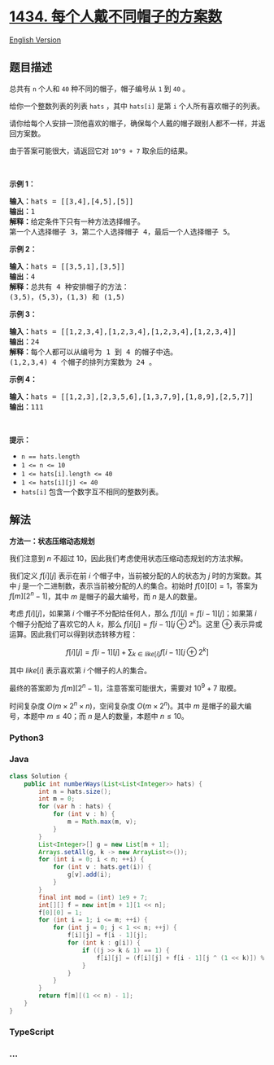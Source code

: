 # [1434. 每个人戴不同帽子的方案数](https://leetcode.cn/problems/number-of-ways-to-wear-different-hats-to-each-other)

[English Version](/solution/1400-1499/1434.Number%20of%20Ways%20to%20Wear%20Different%20Hats%20to%20Each%20Other/README_EN.md)

## 题目描述

<!-- 这里写题目描述 -->

<p>总共有 <code>n</code>&nbsp;个人和 <code>40</code> 种不同的帽子，帽子编号从 <code>1</code> 到 <code>40</code> 。</p>

<p>给你一个整数列表的列表&nbsp;<code>hats</code>&nbsp;，其中&nbsp;<code>hats[i]</code>&nbsp;是第 <code>i</code>&nbsp;个人所有喜欢帽子的列表。</p>

<p>请你给每个人安排一顶他喜欢的帽子，确保每个人戴的帽子跟别人都不一样，并返回方案数。</p>

<p>由于答案可能很大，请返回它对&nbsp;<code>10^9 + 7</code>&nbsp;取余后的结果。</p>

<p>&nbsp;</p>

<p><strong>示例 1：</strong></p>

<pre>
<strong>输入：</strong>hats = [[3,4],[4,5],[5]]
<strong>输出：</strong>1
<strong>解释：</strong>给定条件下只有一种方法选择帽子。
第一个人选择帽子 3，第二个人选择帽子 4，最后一个人选择帽子 5。</pre>

<p><strong>示例 2：</strong></p>

<pre>
<strong>输入：</strong>hats = [[3,5,1],[3,5]]
<strong>输出：</strong>4
<strong>解释：</strong>总共有 4 种安排帽子的方法：
(3,5)，(5,3)，(1,3) 和 (1,5)
</pre>

<p><strong>示例 3：</strong></p>

<pre>
<strong>输入：</strong>hats = [[1,2,3,4],[1,2,3,4],[1,2,3,4],[1,2,3,4]]
<strong>输出：</strong>24
<strong>解释：</strong>每个人都可以从编号为 1 到 4 的帽子中选。
(1,2,3,4) 4 个帽子的排列方案数为 24 。
</pre>

<p><strong>示例 4：</strong></p>

<pre>
<strong>输入：</strong>hats = [[1,2,3],[2,3,5,6],[1,3,7,9],[1,8,9],[2,5,7]]
<strong>输出：</strong>111
</pre>

<p>&nbsp;</p>

<p><strong>提示：</strong></p>

<ul>
	<li><code>n == hats.length</code></li>
	<li><code>1 &lt;= n &lt;= 10</code></li>
	<li><code>1 &lt;= hats[i].length &lt;= 40</code></li>
	<li><code>1 &lt;= hats[i][j] &lt;= 40</code></li>
	<li><code>hats[i]</code>&nbsp;包含一个数字互不相同的整数列表。</li>
</ul>

## 解法

<!-- 这里可写通用的实现逻辑 -->

**方法一：状态压缩动态规划**

我们注意到 $n$ 不超过 $10$，因此我们考虑使用状态压缩动态规划的方法求解。

我们定义 $f[i][j]$ 表示在前 $i$ 个帽子中，当前被分配的人的状态为 $j$ 时的方案数。其中 $j$ 是一个二进制数，表示当前被分配的人的集合。初始时 $f[0][0]=1$，答案为 $f[m][2^n - 1]$，其中 $m$ 是帽子的最大编号，而 $n$ 是人的数量。

考虑 $f[i][j]$，如果第 $i$ 个帽子不分配给任何人，那么 $f[i][j]=f[i-1][j]$；如果第 $i$ 个帽子分配给了喜欢它的人 $k$，那么 $f[i][j]=f[i-1][j \oplus 2^k]$。这里 $\oplus$ 表示异或运算。因此我们可以得到状态转移方程：

$$
f[i][j]=f[i-1][j]+ \sum_{k \in like[i]} f[i-1][j \oplus 2^k]
$$

其中 $like[i]$ 表示喜欢第 $i$ 个帽子的人的集合。

最终的答案即为 $f[m][2^n - 1]$，注意答案可能很大，需要对 $10^9 + 7$ 取模。

时间复杂度 $O(m \times 2^n \times n)$，空间复杂度 $O(m \times 2^n)$。其中 $m$ 是帽子的最大编号，本题中 $m \leq 40$；而 $n$ 是人的数量，本题中 $n \leq 10$。

<!-- tabs:start -->

### **Python3**

<!-- 这里可写当前语言的特殊实现逻辑 -->



### **Java**

<!-- 这里可写当前语言的特殊实现逻辑 -->

```java
class Solution {
    public int numberWays(List<List<Integer>> hats) {
        int n = hats.size();
        int m = 0;
        for (var h : hats) {
            for (int v : h) {
                m = Math.max(m, v);
            }
        }
        List<Integer>[] g = new List[m + 1];
        Arrays.setAll(g, k -> new ArrayList<>());
        for (int i = 0; i < n; ++i) {
            for (int v : hats.get(i)) {
                g[v].add(i);
            }
        }
        final int mod = (int) 1e9 + 7;
        int[][] f = new int[m + 1][1 << n];
        f[0][0] = 1;
        for (int i = 1; i <= m; ++i) {
            for (int j = 0; j < 1 << n; ++j) {
                f[i][j] = f[i - 1][j];
                for (int k : g[i]) {
                    if ((j >> k & 1) == 1) {
                        f[i][j] = (f[i][j] + f[i - 1][j ^ (1 << k)]) % mod;
                    }
                }
            }
        }
        return f[m][(1 << n) - 1];
    }
}
```









### **TypeScript**



### **...**

```

```


